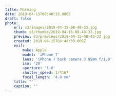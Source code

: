 ```yaml
---
title: Morning
date: 2019-04-15T08:48:33.000Z
draft: false
photo:
    url: s3/images/2019-04-15-08-48-33.jpg
    thumb: s3/thumbs/2019-04-15-08-48-33.jpg
    preview: s3/previews/2019-04-15-08-48-33.jpg
    created: 2019-04-15T08:48:33.000Z
    exif:
        make: Apple
        model: 'iPhone 7'
        lens: 'iPhone 7 back camera 3.99mm f/1.8'
        iso: '20'
        aperture: '1.8'
        shutter_speed: 1/4167
        focal_length: '4.0 mm'
    title: ""
    caption: ""
---
```

